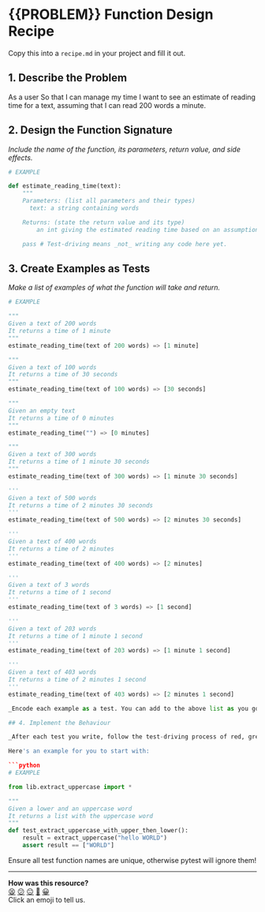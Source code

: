# {{PROBLEM}} Function Design Recipe

Copy this into a `recipe.md` in your project and fill it out.

## 1. Describe the Problem

As a user
So that I can manage my time
I want to see an estimate of reading time for a text, assuming that I can read 200 words a minute.

## 2. Design the Function Signature

_Include the name of the function, its parameters, return value, and side effects._

```python
# EXAMPLE

def estimate_reading_time(text):
    """
    Parameters: (list all parameters and their types)
      text: a string containing words

    Returns: (state the return value and its type)
        an int giving the estimated reading time based on an assumption of reading 200 words per minute

    pass # Test-driving means _not_ writing any code here yet.
```

## 3. Create Examples as Tests

_Make a list of examples of what the function will take and return._

```python
# EXAMPLE

"""
Given a text of 200 words
It returns a time of 1 minute
"""
estimate_reading_time(text of 200 words) => [1 minute]

"""
Given a text of 100 words
It returns a time of 30 seconds
"""
estimate_reading_time(text of 100 words) => [30 seconds]

"""
Given an empty text
It returns a time of 0 minutes
"""
estimate_reading_time("") => [0 minutes]

"""
Given a text of 300 words
It returns a time of 1 minute 30 seconds
"""
estimate_reading_time(text of 300 words) => [1 minute 30 seconds]

'''
Given a text of 500 words
It returns a time of 2 minutes 30 seconds
'''
estimate_reading_time(text of 500 words) => [2 minutes 30 seconds]

'''
Given a text of 400 words
It returns a time of 2 minutes
'''
estimate_reading_time(text of 400 words) => [2 minutes]

'''
Given a text of 3 words
It returns a time of 1 second
'''
estimate_reading_time(text of 3 words) => [1 second]

'''
Given a text of 203 words
It returns a time of 1 minute 1 second
'''
estimate_reading_time(text of 203 words) => [1 minute 1 second]

'''
Given a text of 403 words
It returns a time of 2 minutes 1 second
'''
estimate_reading_time(text of 403 words) => [2 minutes 1 second]

_Encode each example as a test. You can add to the above list as you go._

## 4. Implement the Behaviour

_After each test you write, follow the test-driving process of red, green, refactor to implement the behaviour._

Here's an example for you to start with:

```python
# EXAMPLE

from lib.extract_uppercase import *

"""
Given a lower and an uppercase word
It returns a list with the uppercase word
"""
def test_extract_uppercase_with_upper_then_lower():
    result = extract_uppercase("hello WORLD")
    assert result == ["WORLD"]

```

Ensure all test function names are unique, otherwise pytest will ignore them!


<!-- BEGIN GENERATED SECTION DO NOT EDIT -->

---

**How was this resource?**  
[😫](https://airtable.com/shrUJ3t7KLMqVRFKR?prefill_Repository=makersacademy%2Fgolden-square-in-python&prefill_File=resources%2Fsingle_function_recipe_template.md&prefill_Sentiment=😫) [😕](https://airtable.com/shrUJ3t7KLMqVRFKR?prefill_Repository=makersacademy%2Fgolden-square-in-python&prefill_File=resources%2Fsingle_function_recipe_template.md&prefill_Sentiment=😕) [😐](https://airtable.com/shrUJ3t7KLMqVRFKR?prefill_Repository=makersacademy%2Fgolden-square-in-python&prefill_File=resources%2Fsingle_function_recipe_template.md&prefill_Sentiment=😐) [🙂](https://airtable.com/shrUJ3t7KLMqVRFKR?prefill_Repository=makersacademy%2Fgolden-square-in-python&prefill_File=resources%2Fsingle_function_recipe_template.md&prefill_Sentiment=🙂) [😀](https://airtable.com/shrUJ3t7KLMqVRFKR?prefill_Repository=makersacademy%2Fgolden-square-in-python&prefill_File=resources%2Fsingle_function_recipe_template.md&prefill_Sentiment=😀)  
Click an emoji to tell us.

<!-- END GENERATED SECTION DO NOT EDIT -->
